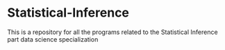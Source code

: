# Statistical-Inference
This is a repository for all the programs related to the Statistical Inference part data science specialization
